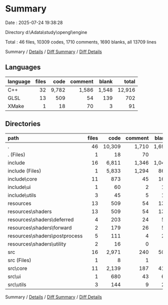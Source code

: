 # Summary

Date : 2025-07-24 19:38:28

Directory d:\\Adata\\study\\opengl\\engine

Total : 46 files,  10309 codes, 1710 comments, 1690 blanks, all 13709 lines

Summary / [Details](details.md) / [Diff Summary](diff.md) / [Diff Details](diff-details.md)

## Languages
| language | files | code | comment | blank | total |
| :--- | ---: | ---: | ---: | ---: | ---: |
| C++ | 32 | 9,782 | 1,586 | 1,548 | 12,916 |
| GLSL | 13 | 509 | 54 | 139 | 702 |
| XMake | 1 | 18 | 70 | 3 | 91 |

## Directories
| path | files | code | comment | blank | total |
| :--- | ---: | ---: | ---: | ---: | ---: |
| . | 46 | 10,309 | 1,710 | 1,690 | 13,709 |
| . (Files) | 1 | 18 | 70 | 3 | 91 |
| include | 16 | 6,811 | 1,346 | 1,046 | 9,203 |
| include (Files) | 1 | 5,833 | 1,294 | 861 | 7,988 |
| include\\core | 11 | 873 | 45 | 162 | 1,080 |
| include\\ui | 1 | 60 | 2 | 11 | 73 |
| include\\utils | 3 | 45 | 5 | 12 | 62 |
| resources | 13 | 509 | 54 | 139 | 702 |
| resources\\shaders | 13 | 509 | 54 | 139 | 702 |
| resources\\shaders\\deferred | 4 | 203 | 24 | 58 | 285 |
| resources\\shaders\\forward | 2 | 179 | 26 | 56 | 261 |
| resources\\shaders\\postprocess | 5 | 111 | 4 | 21 | 136 |
| resources\\shaders\\utility | 2 | 16 | 0 | 4 | 20 |
| src | 16 | 2,971 | 240 | 502 | 3,713 |
| src (Files) | 1 | 8 | 1 | 1 | 10 |
| src\\core | 11 | 2,139 | 187 | 415 | 2,741 |
| src\\ui | 1 | 680 | 43 | 60 | 783 |
| src\\utils | 3 | 144 | 9 | 26 | 179 |

Summary / [Details](details.md) / [Diff Summary](diff.md) / [Diff Details](diff-details.md)